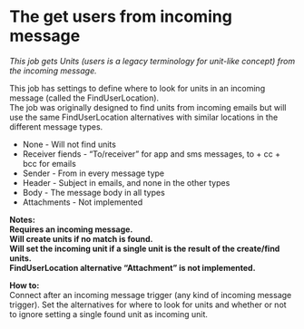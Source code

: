 # The get users from incoming message #

*This job gets Units (users is a legacy terminology for unit-like concept) from the incoming message.*

This job has settings to define where to look for units in an incoming message (called the FindUserLocation).  
The job was originally designed to find units from incoming emails but will use the same FindUserLocation alternatives with similar locations in the different message types.  

  * None		- Will not find units
  * Receiver fiends	- “To/receiver” for app and sms messages, to + cc + bcc for emails
  * Sender	- From in every message type
  * Header	- Subject in emails, and none in the other types
  * Body		- The message body in all types
  * Attachments	- Not implemented




**Notes:  
Requires an incoming message.  
Will create units if no match is found.  
Will set the incoming unit if a single unit is the result of the create/find units.  
FindUserLocation alternative “Attachment” is not implemented.**


**How to:**  
Connect after an incoming message trigger (any kind of incoming message trigger).
Set the alternatives for where to look for units and whether or not to ignore setting a single found unit as incoming unit.
